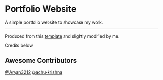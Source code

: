 # Portfolio Website

A simple portfolio website to showcase my work.

---
Produced from this [template](https://github.com/chetanverma16/react-portfolio-template) and slightly modified by me.

Credits below
## Awesome Contributors
[@Aryan3212](https://github.com/Aryan3212) [@achu-krishna](https://github.com/achu-krishna)







